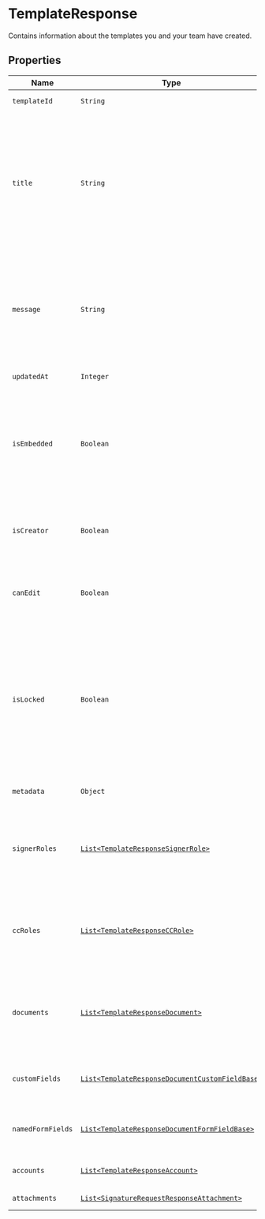 

# TemplateResponse

Contains information about the templates you and your team have created.

## Properties

| Name | Type | Description | Notes |
|------------ | ------------- | ------------- | -------------|
| `templateId` | ```String``` |  The id of the Template.  |  |
| `title` | ```String``` |  The title of the Template. This will also be the default subject of the message sent to signers when using this Template to send a SignatureRequest. This can be overridden when sending the SignatureRequest.  |  |
| `message` | ```String``` |  The default message that will be sent to signers when using this Template to send a SignatureRequest. This can be overridden when sending the SignatureRequest.  |  |
| `updatedAt` | ```Integer``` |  Time the template was last updated.  |  |
| `isEmbedded` | ```Boolean``` |  `true` if this template was created using an embedded flow, `false` if it was created on our website. Will be `null` when you are not the creator of the Template.  |  |
| `isCreator` | ```Boolean``` |  `true` if you are the owner of this template, `false` if it&#39;s been shared with you by a team member.  |  |
| `canEdit` | ```Boolean``` |  Indicates whether edit rights have been granted to you by the owner (always `true` if that&#39;s you).  |  |
| `isLocked` | ```Boolean``` |  Indicates whether the template is locked. If `true`, then the template was created outside your quota and can only be used in `test_mode`. If `false`, then the template is within your quota and can be used to create signature requests.  |  |
| `metadata` | ```Object``` |  The metadata attached to the template.  |  |
| `signerRoles` | [```List<TemplateResponseSignerRole>```](TemplateResponseSignerRole.md) |  An array of the designated signer roles that must be specified when sending a SignatureRequest using this Template.  |  |
| `ccRoles` | [```List<TemplateResponseCCRole>```](TemplateResponseCCRole.md) |  An array of the designated CC roles that must be specified when sending a SignatureRequest using this Template.  |  |
| `documents` | [```List<TemplateResponseDocument>```](TemplateResponseDocument.md) |  An array describing each document associated with this Template. Includes form field data for each document.  |  |
| `customFields` | [```List<TemplateResponseDocumentCustomFieldBase>```](TemplateResponseDocumentCustomFieldBase.md) |  Deprecated. Use `custom_fields` inside the [documents](https://developers.hellosign.com/api/reference/operation/templateGet/#!c&#x3D;200&amp;path&#x3D;template/documents&amp;t&#x3D;response) array instead.  |  |
| `namedFormFields` | [```List<TemplateResponseDocumentFormFieldBase>```](TemplateResponseDocumentFormFieldBase.md) |  Deprecated. Use `form_fields` inside the [documents](https://developers.hellosign.com/api/reference/operation/templateGet/#!c&#x3D;200&amp;path&#x3D;template/documents&amp;t&#x3D;response) array instead.  |  |
| `accounts` | [```List<TemplateResponseAccount>```](TemplateResponseAccount.md) |  An array of the Accounts that can use this Template.  |  |
| `attachments` | [```List<SignatureRequestResponseAttachment>```](SignatureRequestResponseAttachment.md) |  Signer attachments.  |  |



